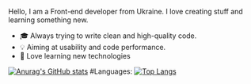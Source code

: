 Hello, I am a Front-end developer from Ukraine. I love creating stuff and learning something new. 
- 🎓 Always trying to write clean and high-quality code.
- 💡 Aiming at usability and code performance.
- 📖 Love learning new technologies

[![Anurag's GitHub stats](https://github-readme-stats.vercel.app/api?username=scape76)](https://github.com/anuraghazra/github-readme-stats)
#Languages:
[![Top Langs](https://github-readme-stats.vercel.app/api/top-langs/?username=scape76)](https://github.com/anuraghazra/github-readme-stats)
